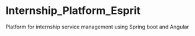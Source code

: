 # Internship_Platform_Esprit
Platform for internship service management using Spring boot and Angular
